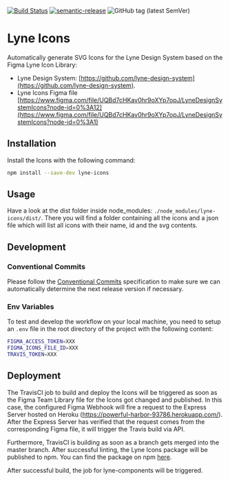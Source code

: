 [![Build Status](https://travis-ci.org/lyne-design-system/lyne-icons.svg?branch=master)](https://travis-ci.org/lyne-design-system/lyne-icons) [![semantic-release](https://img.shields.io/badge/%20%20%F0%9F%93%A6%F0%9F%9A%80-semantic--release-e10079.svg)](https://github.com/semantic-release/semantic-release) ![GitHub tag (latest SemVer)](https://img.shields.io/github/v/tag/lyne-design-system/lyne-icons?label=release)

# Lyne Icons

Automatically generate SVG Icons for the Lyne Design System based on the Figma Lyne Icon Library:
- Lyne Design System: [https://github.com/lyne-design-system](https://github.com/lyne-design-system).
- Lyne Icons Figma file [https://www.figma.com/file/UQBd7cHKav0hr9oXYp7opJ/LyneDesignSystemIcons?node-id=0%3A12](https://www.figma.com/file/UQBd7cHKav0hr9oXYp7opJ/LyneDesignSystemIcons?node-id=0%3A1)

## Installation

Install the Icons with the following command:
```bash
npm install --save-dev lyne-icons
```

## Usage

Have a look at the dist folder inside node_modules: `./node_modules/lyne-icons/dist/`. There you will find a folder containing all the icons and a json file which will list all icons with their name, id and the svg contents.

## Development

### Conventional Commits

Please follow the [Conventional Commits](https://www.conventionalcommits.org/en/v1.0.0/) specification to make sure we can automatically determine the next release version if necessary.

### Env Variables

To test and develop the workflow on your local machine, you need to setup an `.env` file in the root directory of the project with the following content:
```bash
FIGMA_ACCESS_TOKEN=XXX
FIGMA_ICONS_FILE_ID=XXX
TRAVIS_TOKEN=XXX
```

## Deployment

The TravisCI job to build and deploy the Icons will be triggered as soon as the Figma Team Library file for the Icons got changed and published. In this case, the configured Figma Webhook will fire a request to the Express Server hosted on Heroku (https://powerful-harbor-93786.herokuapp.com/). After the Express Server has verified that the request comes from the corresponding Figma file, it will trigger the Travis build via API.

Furthermore, TravisCI is building as soon as a branch gets merged into the master branch. After successful linting, the Lyne Icons package will be published to npm. You can find the package on npm [here](https://www.npmjs.com/package/lyne-icons).

After successful build, the job for lyne-components will be triggered.

